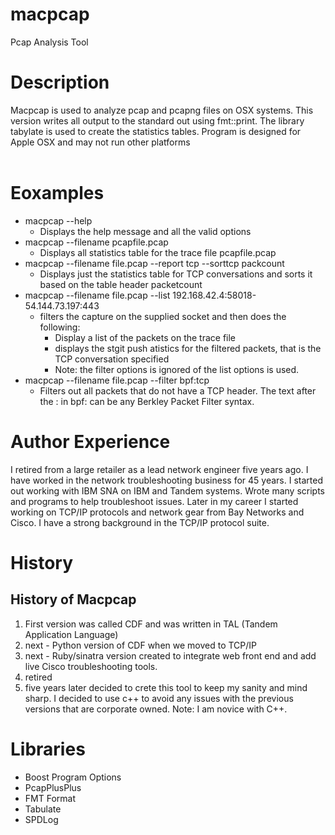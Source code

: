 # macpcap
Pcap Analysis Tool

# Description
Macpcap is used to analyze pcap and pcapng files on OSX systems. This version writes all output to the standard out using fmt::print. The library
tabylate is used to create the statistics tables.
Program is designed for Apple OSX and may not run other platforms
<br>
<br>
# Eoxamples
- macpcap --help
  - Displays the help message and all the valid options
- macpcap --filename pcapfile.pcap
  - Displays all statistics table for the trace file pcapfile.pcap
- macpcap --filename file.pcap --report tcp --sorttcp packcount
  - Displays just the statistics table for TCP conversations and sorts it based on the table header packetcount
- macpcap --filename file.pcap --list 192.168.42.4:58018-54.144.73.197:443
  - filters the capture on the supplied socket and then does the following:
    - Display a list of the packets on the trace file
    - displays the stgit push
            atistics for the filtered packets, that is the TCP conversation specified
    - Note: the filter options is ignored of the list options is used.
 - macpcap --filename file.pcap --filter bpf:tcp
   - Filters out all packets that do not have a TCP header. The text after the : in bpf: can be any Berkley Packet Filter syntax.

 # Author Experience
 I retired from a large retailer as a lead network engineer five years ago. I have worked in the network troubleshooting business for 45 years.
 I started out working with IBM SNA on IBM and Tandem systems. Wrote many scripts and programs to help troubleshoot issues. Later in my
 career I started working on TCP/IP protocols and network gear from Bay Networks and Cisco. I have a strong background in the TCP/IP protocol suite.

 # History
 ## History of Macpcap
 1. First version was called CDF and was written in TAL (Tandem Application Language)
 2. next - Python version of CDF when we moved to TCP/IP
 3. next - Ruby/sinatra version created to integrate web front end and add live Cisco troubleshooting tools.
 4. retired
 5. five years later decided to crete this tool to keep my sanity and mind sharp. I decided to use c++ to
    avoid any issues with the previous versions that are corporate owned. Note: I am novice with C++.

# Libraries
 - Boost Program Options
 - PcapPlusPlus
 - FMT Format
 - Tabulate
 - SPDLog

